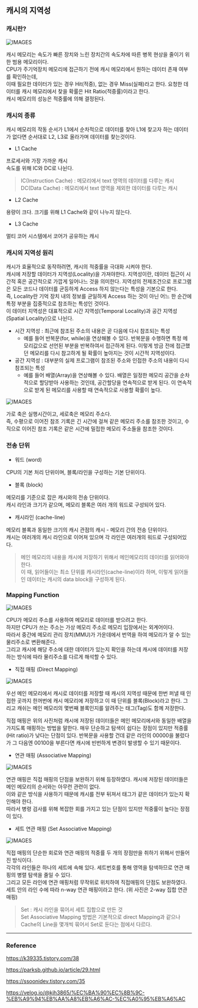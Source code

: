 ## 캐시의 지역성

### 캐시란?

![IMAGES](../images/cache.png)

캐시 메모리는 속도가 빠른 장치와 느린 장치간의 속도차에 따른 병목 현상을 줄이기 위한 범용 메모리이다.  
CPU가 주기억장치 메모리에 접근하기 전에 캐시 메모리에서 원하는 데이터 존재 여부를 확인하는데,  
이때 필요한 데이터가 있는 경우 Hit(적중), 없는 경우 Miss(실패)라고 한다. 요청한 데이터를 캐시 메모리에서 찾을 확률은 Hit Ratio(적중률)이라고 한다.  
캐시 메모리의 성능은 적중률에 의해 결정된다.

### 캐시의 종류

캐시 메모리의 작동 순서가 L1에서 순차적으로 데이터를 찾아 L1에 찾고자 하는 데이터가 없다면 순서대로 L2, L3로 올라가며 데이터를 찾는것이다.

- L1 Cache

프로세서와 가장 가까운 캐시  
속도를 위해 IC와 DC로 나뉜다.
> IC(Instruction Cache) : 메모리에서 text 영역의 데이터를 다루는 캐시  
> DC(Data Cache) : 메모리에서 text 영역을 제외한 데이터를 다루는 캐시

- L2 Cache

용량이 크다.
크기를 위해 L1 Cache와 같이 나누지 않는다.

- L3 Cache 

멀티 코어 시스템에서 코어가 공유하는 캐시

### 캐시의 지역성 원리

캐시가 효율적으로 동작하려면, 캐시의 적중률을 극대화 시켜야 한다.  
캐시에 저장할 데이터가 지역성(Locality)을 가져야한다. 지역성이란, 데이터 접근이 시간적 혹은 공간적으로 가깝게 일어나느 것을 의미한다.
지역성의 전제조건으로 프로그램은 모든 코드나 데이터를 균등하게 Access 하지 않는다는 특성을 기본으로 한다.  
즉, Locality란 기억 장치 내의 정보를 균일하게 Access 하는 것이 아닌 어느 한 순간에 특정 부분을 집중적으로 참조하는 특성인 것이다.  
이 데이터 지역성은 대표적으로 시간 지역성(Temporal Locality)과 공간 지역성(Spatial Locality)으로 나뉜다.
- 시간 지역성 : 최근에 참조된 주소의 내용은 곧 다음에 다시 참조되는 특성  
  - 예를 들어 반복문(for, while)을 연상해볼 수 있다. 반복문을 수행하면 특정 메모리값으로 선언된 부분을 반복하여서 접근하게 된다. 이렇게 방금 전에 접근했던 메모리를 다시 참고하게 될 확률이 높아지는 것이 시간적 지역성이다. 
- 공간 지역성 : 대부분의 실제 프로그램이 참조된 주소와 인접한 주소의 내용이 다시 참조되는 특성  
  - 예를 들어 배열(Array)을 연상해볼 수 있다. 배열은 일정한 메모리 공간을 순차적으로 할당받아 사용하는 것인데, 공간할당을 연속적으로 받게 된다. 
이 연속적으로 받게 된 메모리를 사용할 때 연속적으로 사용할 확률이 높다.

![IMAGES](../images/Locality.png)

가로 축은 실행시간이고, 세로축은 메모리 주소다.  
즉, 수평으로 이어진 참조 기록은 긴 시간에 걸쳐 같은 메모리 주소를 참조한 것이고, 수직으로 이어진 참조 기록은 같은 시간에 밀접한 메모리 주소들을 참조한 것이다.

### 전송 단위

- 워드 (word)

CPU의 기본 처리 단위이며, 블록/라인을 구성하는 기본 단위이다.

- 블록 (block)

메모리를 기준으로 잡은 캐시와의 전송 단위이다.  
캐시 라인과 크기가 같으며, 메모리 블록은 여러 개의 워드로 구성되어 있다.  

- 캐시라인 (cache-line)

메모리 블록과 동일한 크기의 캐시 관점의 캐시 - 메모리 간의 전송 단위이다.  
캐시는 여러개의 캐시 라인으로 이어져 있으며 각 라인은 여러개의 워드로 구성되어있다.  
> 메인 메모리의 내용을 캐시에 저장하기 위해서 메인메모리의 데이터를 읽어와야 한다.  
이 때, 읽어들이는 최소 단위를 캐시라인(cache-line)이라 하며, 이렇게 읽어들인 데이터는 캐시의 data block을 구성하게 된다.


### Mapping Function

![IMAGES](../images/MappingFunction.png)

CPU가 메모리 주소를 사용하여 메모리로 데이터를 받으려고 한다.  
하지만 CPU가 쓰는 주소는 가상 메모리 주소로 메모리 입장에서는 외계어이다.  
따라서 중간에 메모리 관리 장치(MMU)가 가운데에서 번역을 하여 메모리가 알 수 있는 물리주소로 변환해준다.  
그리고 캐시에 해당 주소에 대한 데이터가 있는지 확인을 하는데 캐시에 데이터를 저장하는 방식에 따라 물리주소를 다르게 해석할 수 있다.

- 직접 매핑 (Direct Mapping)

![IMAGES](../images/DirectMapping.png)

우선 메인 메모리에서 캐시로 데이터를 저장할 때 캐시의 지역성 때문에 한번 퍼낼 때 인접한 곳까지 한꺼번에 캐시 메모리에 저장하고 이 때 단위를 블록(Block)라고 한다.
그리고 캐쉬는 메인 메모리의 몇번째 블록인지를 알려주는 태그(Tag)도 함께 저장한다.  

직접 매핑은 위의 사진처럼 캐시에 저장된 데이터들은 메인 메모리에서와 동일한 배열을 가지도록 매핑하는 방법을 말한다.
매우 단순하고 탐색이 쉽다는 장점이 있지만 적중률(Hit ratio)가 낮다는 단점이 있다. 반복문을 사용할 건데 같은 라인의 00000을 불렀다가 그 다음엔 00100을 부른다면
캐시에 빈번하게 변경이 발생할 수 있기 때문이다.

- 연관 매핑 (Associative Mapping)

![IMAGES](../images/AssociativeMapping.png)

연관 매핑은 직접 매핑의 단점을 보완하기 위해 등장하였다. 캐시에 저장된 데이터들은 메인 메모리의 순서와는 아무런 관련이 없다.  
이와 같은 방식을 사용하기 때문에 캐시를 전부 뒤져서 태그가 같은 데이터가 있는지 확인해야 한다.  
따라서 병령 검사를 위해 복잡한 회를 가지고 있는 단점이 있지만 적중률이 높다는 장점이 있다.

- 세트 연관 매핑 (Set Associative Mapping)

![IMAGES](../images/SetAssociativeMapping.png)

직접 매핑의 단순한 회로와 연관 매핑의 적중률 두 개의 장점만을 취하기 위해서 만들어진 방식이다.  
각각의 라인들은 하나의 세트에 속해 있다. 세트번호를 통해 영역을 탐색하므로 연관 매핑의 병렬 탐색을 줄일 수 있다.  
그리고 모든 라인에 연관 매핑처럼 무작위로 위치하여 직접매핑의 단점도 보완하였다.  
세트 안의 라인 수에 따라 n-way 연관 매핑이라고 한다. (위 사진은 2-way 집합 연관 매핑)

> Set : 캐시 라인을 묶어서 세트 집합으로 만든 것  
> Set Associative Mapping 방법은 기본적으로 direct Mapping과 같으나  
> Cache의 Line을 몇개씩 묶어서 Set로 둔다는 점에서 다르다.




---
### Reference
https://k39335.tistory.com/38

https://parksb.github.io/article/29.html

https://ssoonidev.tistory.com/35

https://velog.io/@kjh3865/%EC%BA%90%EC%8B%9C-%EB%A9%94%EB%AA%A8%EB%A6%AC-%EC%A0%95%EB%A6%AC
